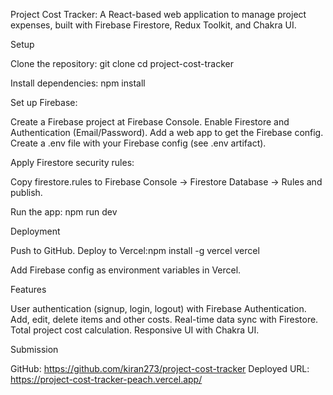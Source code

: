 Project Cost Tracker:
A React-based web application to manage project expenses, built with Firebase Firestore, Redux Toolkit, and Chakra UI.

Setup

Clone the repository:
git clone <your-repo-url>
cd project-cost-tracker


Install dependencies:
npm install


Set up Firebase:

Create a Firebase project at Firebase Console.
Enable Firestore and Authentication (Email/Password).
Add a web app to get the Firebase config.
Create a .env file with your Firebase config (see .env artifact).


Apply Firestore security rules:

Copy firestore.rules to Firebase Console → Firestore Database → Rules and publish.


Run the app:
npm run dev



Deployment

Push to GitHub.
Deploy to Vercel:npm install -g vercel
vercel


Add Firebase config as environment variables in Vercel.

Features

User authentication (signup, login, logout) with Firebase Authentication.
Add, edit, delete items and other costs.
Real-time data sync with Firestore.
Total project cost calculation.
Responsive UI with Chakra UI.

Submission

GitHub: https://github.com/kiran273/project-cost-tracker
Deployed URL: https://project-cost-tracker-peach.vercel.app/

